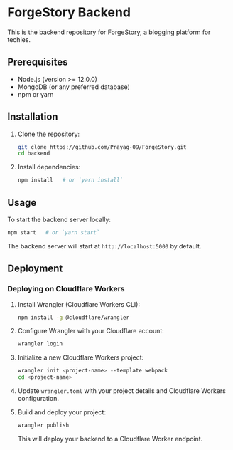 # ForgeStory Backend
This is the backend repository for ForgeStory, a blogging platform for techies.

## Prerequisites

- Node.js (version >= 12.0.0)
- MongoDB (or any preferred database)
- npm or yarn

## Installation

1. Clone the repository:

   ```bash
   git clone https://github.com/Prayag-09/ForgeStory.git
   cd backend
   ```

2. Install dependencies:

   ```bash
   npm install   # or `yarn install`
   ```
## Usage

To start the backend server locally:

```bash
npm start   # or `yarn start`
```

The backend server will start at `http://localhost:5000` by default.

## Deployment

### Deploying on Cloudflare Workers

1. Install Wrangler (Cloudflare Workers CLI):

   ```bash
   npm install -g @cloudflare/wrangler
   ```

2. Configure Wrangler with your Cloudflare account:

   ```bash
   wrangler login
   ```

3. Initialize a new Cloudflare Workers project:

   ```bash
   wrangler init <project-name> --template webpack
   cd <project-name>
   ```

4. Update `wrangler.toml` with your project details and Cloudflare Workers configuration.

5. Build and deploy your project:

   ```bash
   wrangler publish
   ```

   This will deploy your backend to a Cloudflare Worker endpoint.